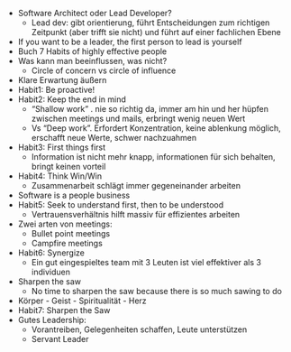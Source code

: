 - Software Architect oder Lead Developer?
   - Lead dev: gibt orientierung, führt Entscheidungen zum richtigen Zeitpunkt (aber trifft sie nicht) und führt auf einer fachlichen Ebene
- If you want to be a leader, the first person to lead is yourself
- Buch 7 Habits of highly effective people
- Was kann man beeinflussen, was nicht?
   - Circle of concern vs circle of influence
- Klare Erwartung äußern
- Habit1: Be proactive!
- Habit2: Keep the end in mind
   - “Shallow work” . nie so richtig da, immer am hin und her hüpfen zwischen meetings und mails, erbringt wenig neuen Wert
   - Vs “Deep work”. Erfordert Konzentration, keine ablenkung möglich, erschafft neue Werte, schwer nachzuahmen
- Habit3: First things first
   - Information ist nicht mehr knapp, informationen für sich behalten, bringt keinen vorteil
- Habit4: Think Win/Win
   - Zusammenarbeit schlägt immer gegeneinander arbeiten
- Software is a people business
- Habit5: Seek to understand first, then to be understood
   - Vertrauensverhältnis hilft massiv für effizientes arbeiten
- Zwei arten von meetings:
   - Bullet point meetings
   - Campfire meetings
- Habit6: Synergize
   - Ein gut eingespieltes team mit 3 Leuten ist viel effektiver als 3 individuen
- Sharpen the saw
   - No time to sharpen the saw because there is so much sawing to do
- Körper - Geist - Spiritualität - Herz
- Habit7: Sharpen the Saw
- Gutes Leadership:
   - Vorantreiben, Gelegenheiten schaffen, Leute unterstützen
   - Servant Leader
